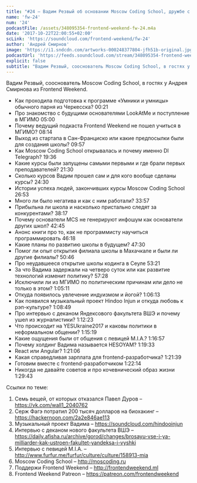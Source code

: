 ```yaml
---
title: "#24 – Вадим Резвый об основании Moscow Coding School, дружбе с президентами, рэпе и индуизме"
name: 'fw-24'
num: '24'
podcastFile: /assets/348095354-frontend-weekend-fw-24.m4a
date: '2017-10-22T22:00:55+02:00'
scLink: 'https://soundcloud.com/frontend-weekend/fw-24'
author: 'Андрей Смирнов'
image: 'https://i1.sndcdn.com/artworks-000248377804-jfh51b-original.jpg'
podcastUrl: 'https://feeds.soundcloud.com/stream/348095354-frontend-weekend-fw-24.m4a'
explicit: false
subtitle: "Вадим Резвый, сооснователь Moscow Coding School, в гостях у Андрея Смирнова из Frontend Weekend."
---
```

Вадим Резвый, сооснователь Moscow Coding School, в гостях у Андрея Смирнова из Frontend Weekend.

- Как проходила подготовка к программе «Умники и умницы» обычного парня из Черкесска? <timecode>00:21</timecode>
- Про знакомство с будущими основателями LookAtMe и поступление в МГИМО <timecode>05:00</timecode>
- Почему ведущий подкаста Frontend Weekend не пошел учиться в МГИМО? <timecode>08:14</timecode>
- Выход из стартапа в Сан-Франциско или какие предпосылки были для создания школы? <timecode>09:57</timecode>
- Как Moscow Coding School открывалась и почему именно DI Telegraph? <timecode>19:36</timecode>
- Какие курсы были запущены самыми первыми и где брали первых преподавателей? <timecode>21:30</timecode>
- Сколько курсов Вадим прошел сам и для кого вообще сделаны курсы? <timecode>24:30</timecode>
- Истории успеха людей, закончивших курсы Moscow Coding School <timecode>26:53</timecode>
- Много ли было негатива и как с ним работали? <timecode>33:57</timecode>
- Прибыльна ли школа и насколько пристально следят за конкурентами? <timecode>38:17</timecode>
- Почему основатели MCS не генерируют инфошум как основатели других школ? <timecode>42:45</timecode>
- Анонс книги про то, как не программисту научиться программировать <timecode>46:18</timecode>
- Какие планы по развитию школы в будущем? <timecode>47:30</timecode>
- Помог ли опыт открытия филиала школы в Махачкале и были ли другие филиалы? <timecode>50:46</timecode>
- Про неудавшееся открытие школы кодинга в Сеуле <timecode>53:21</timecode>
- За что Вадима задержали на четверо суток или как развитие технологий изменит политику? <timecode>57:28</timecode>
- Исключили ли из МГИМО по политическим причинам или дело не только в этом? <timecode>1:05:11</timecode>
- Откуда появилось увлечение индуизмом и йогой? <timecode>1:06:13</timecode>
- Как появился музыкальный проект Hindoo Injun и откуда любовь к рэп-культуре? <timecode>1:08:49</timecode>
- Про интервью с деканом Яндексового факультета ВШЭ и почему ушел из журналистики? <timecode>1:12:23</timecode>
- Что происходит на YESUkraine2017 и каковы политики в неформальном общении? <timecode>1:15:19</timecode>
- Какие ощущения были от общения с певицей M.I.A.? <timecode>1:16:57</timecode>
- Почему холдинг Вадима называется HESOYAM? <timecode>1:19:33</timecode>
- React или Angular? <timecode>1:21:06</timecode>
- Какая справедливая зарплата для frontend-разработчика? <timecode>1:21:39</timecode>
- Готовим вместе с frontend-разработчиком <timecode>1:22:14</timecode>
- Никогда не давайте советов и про кочевнический образ жизни <timecode>1:29:43</timecode>

Ссылки по теме:
1) Семь вещей, от которых отказался Павел Дуров – https://vk.com/wall1_2040762
2) Серж Фагэ потратил 200 тысяч долларов на биохакинг – https://hackernoon.com/2a2e846ae113
3) Музыкальный проект Вадима – https://soundcloud.com/hindooinjun
4) Интервью с деканом нового факультета ВШЭ – https://daily.afisha.ru/archive/gorod/changes/brosayu-vse-i-ya-milliarder-kak-ustroen-fakultet-yandeksa-i-vyshki
5) Интервью с певицей M.I.A. – http://www.furfur.me/furfur/culture/culture/158913-mia
6) Moscow Coding School – http://moscoding.ru
7) Поддержи Frontend Weekend – http://frontendweekend.ml
8) Frontend Weekend Patreon – https://patreon.com/frontendweekend